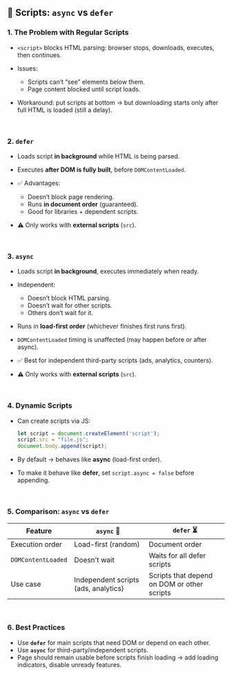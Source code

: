 
## 📜 Scripts: `async` vs `defer`

### 1. The Problem with Regular Scripts

* `<script>` blocks HTML parsing: browser stops, downloads, executes, then continues.
* Issues:

  * Scripts can’t “see” elements below them.
  * Page content blocked until script loads.
* Workaround: put scripts at bottom → but downloading starts only after full HTML is loaded (still a delay).

<br>

### 2. `defer`

* Loads script **in background** while HTML is being parsed.
* Executes **after DOM is fully built**, before `DOMContentLoaded`.
* ✅ Advantages:

  * Doesn’t block page rendering.
  * Runs **in document order** (guaranteed).
  * Good for libraries + dependent scripts.
* ⚠️ Only works with **external scripts** (`src`).

<br>

### 3. `async`

* Loads script **in background**, executes immediately when ready.
* Independent:

  * Doesn’t block HTML parsing.
  * Doesn’t wait for other scripts.
  * Others don’t wait for it.
* Runs in **load-first order** (whichever finishes first runs first).
* `DOMContentLoaded` timing is unaffected (may happen before or after async).
* ✅ Best for independent third-party scripts (ads, analytics, counters).
* ⚠️ Only works with **external scripts** (`src`).

<br>

### 4. Dynamic Scripts

* Can create scripts via JS:

  ```js
  let script = document.createElement('script');
  script.src = "file.js";
  document.body.append(script);
  ```
* By default → behaves like **async** (load-first order).
* To make it behave like **defer**, set `script.async = false` before appending.

<br>

### 5. Comparison: `async` vs `defer`

| Feature            | `async` 🚀                           | `defer` ⏳                                   |
| ------------------ | ------------------------------------ | ------------------------------------------- |
| Execution order    | Load-first (random)                  | Document order                              |
| `DOMContentLoaded` | Doesn’t wait                         | Waits for all defer scripts                 |
| Use case           | Independent scripts (ads, analytics) | Scripts that depend on DOM or other scripts |

<br>

### 6. Best Practices

* Use **`defer`** for main scripts that need DOM or depend on each other.
* Use **`async`** for third-party/independent scripts.
* Page should remain usable before scripts finish loading → add loading indicators, disable unready features.

